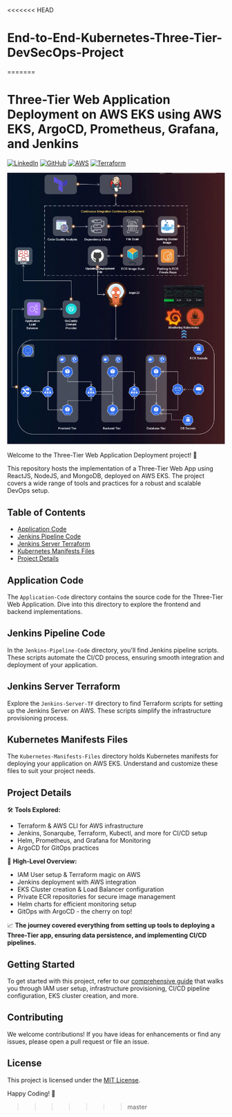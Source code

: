 <<<<<<< HEAD
# End-to-End-Kubernetes-Three-Tier-DevSecOps-Project
=======
# Three-Tier Web Application Deployment on AWS EKS using AWS EKS, ArgoCD, Prometheus, Grafana, and Jenkins
[![LinkedIn](https://img.shields.io/badge/Connect%20with%20me%20on-LinkedIn-blue.svg)](https://www.linkedin.com/in/muhammadzubair220/)
[![GitHub](https://img.shields.io/github/stars/AmanPathak-DevOps.svg?style=social)](https://github.com/muhammadzubair220)
[![AWS](https://img.shields.io/badge/AWS-%F0%9F%9B%A1-orange)](https://aws.amazon.com)
[![Terraform](https://img.shields.io/badge/Terraform-%E2%9C%A8-lightgrey)](https://www.terraform.io)

![Three-Tier Banner](assets/Three-Tier.gif)

Welcome to the Three-Tier Web Application Deployment project! 🚀

This repository hosts the implementation of a Three-Tier Web App using ReactJS, NodeJS, and MongoDB, deployed on AWS EKS. The project covers a wide range of tools and practices for a robust and scalable DevOps setup.

## Table of Contents
- [Application Code](#application-code)
- [Jenkins Pipeline Code](#jenkins-pipeline-code)
- [Jenkins Server Terraform](#jenkins-server-terraform)
- [Kubernetes Manifests Files](#kubernetes-manifests-files)
- [Project Details](#project-details)

## Application Code
The `Application-Code` directory contains the source code for the Three-Tier Web Application. Dive into this directory to explore the frontend and backend implementations.

## Jenkins Pipeline Code
In the `Jenkins-Pipeline-Code` directory, you'll find Jenkins pipeline scripts. These scripts automate the CI/CD process, ensuring smooth integration and deployment of your application.

## Jenkins Server Terraform
Explore the `Jenkins-Server-TF` directory to find Terraform scripts for setting up the Jenkins Server on AWS. These scripts simplify the infrastructure provisioning process.

## Kubernetes Manifests Files
The `Kubernetes-Manifests-Files` directory holds Kubernetes manifests for deploying your application on AWS EKS. Understand and customize these files to suit your project needs.

## Project Details
🛠️ **Tools Explored:**
- Terraform & AWS CLI for AWS infrastructure
- Jenkins, Sonarqube, Terraform, Kubectl, and more for CI/CD setup
- Helm, Prometheus, and Grafana for Monitoring
- ArgoCD for GitOps practices

🚢 **High-Level Overview:**
- IAM User setup & Terraform magic on AWS
- Jenkins deployment with AWS integration
- EKS Cluster creation & Load Balancer configuration
- Private ECR repositories for secure image management
- Helm charts for efficient monitoring setup
- GitOps with ArgoCD - the cherry on top!

📈 **The journey covered everything from setting up tools to deploying a Three-Tier app, ensuring data persistence, and implementing CI/CD pipelines.**

## Getting Started
To get started with this project, refer to our [comprehensive guide]() that walks you through IAM user setup, infrastructure provisioning, CI/CD pipeline configuration, EKS cluster creation, and more.

## Contributing
We welcome contributions! If you have ideas for enhancements or find any issues, please open a pull request or file an issue.

## License
This project is licensed under the [MIT License](LICENSE).

Happy Coding! 🚀
>>>>>>> master
